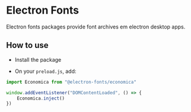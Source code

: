 # Electron Fonts

Electron fonts packages provide font archives em electron desktop apps.

## How to use

* Install the package

* On your `preload.js`, add:

```ts
import Economica from "@electron-fonts/economica"

window.addEventListener("DOMContentLoaded", () => {
    Economica.inject()
})
```
